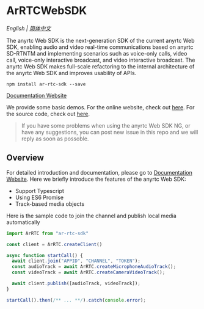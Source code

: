 # ArRTCWebSDK

*English | [简体中文](README.cn.md)*

The anyrtc Web SDK is the next-generation SDK of the current anyrtc Web SDK, enabling audio and video real-time communications based on anyrtc SD-RTNTM and implementing scenarios such as voice-only calls, video call, voice-only interactive broadcast, and video interactive broadcast. The anyrtc Web SDK makes full-scale refactoring to the internal architecture of the anyrtc Web SDK and improves usability of APIs.

```shell
npm install ar-rtc-sdk --save
```

[Documentation Website](https://anyrtc.github.io/ArRTCWebSDK)

We provide some basic demos. For the online website, check out [here](https://github.com/anyRTC/ArRTCWebSDK/demo/). For the source code, check out [here](./Demo).


> If you have some problems when using the anyrtc Web SDK NG, or have any suggestions, you can post new issue in this repo and we will reply as soon as possoble.

## Overview

For detailed introduction and documentation, please go to  [Documentation Website](https://anyrtc.github.io/ArRTCWebSDK). Here we briefly introduce the features of the anyrtc Web SDK:

- Support Typescript
- Using ES6 Promise
- Track-based media objects

Here is the sample code to join the channel and publish local media automatically

```js
import ArRTC from "ar-rtc-sdk"

const client = ArRTC.createClient()

async function startCall() {
  await client.join("APPID", "CHANNEL", "TOKEN");
  const audioTrack = await ArRTC.createMicrophoneAudioTrack();
  const videoTrack = await ArRTC.createCameraVideoTrack();

  await client.publish([audioTrack, videoTrack]);
}

startCall().then(/** ... **/).catch(console.error);
```
